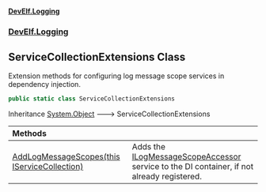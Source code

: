 #### [DevElf\.Logging](README.md 'README')
### [DevElf\.Logging](DevElf.Logging.md 'DevElf\.Logging')

## ServiceCollectionExtensions Class

Extension methods for configuring log message scope services in dependency injection\.

```csharp
public static class ServiceCollectionExtensions
```

Inheritance [System\.Object](https://learn.microsoft.com/en-us/dotnet/api/system.object 'System\.Object') &#129106; ServiceCollectionExtensions

| Methods | |
| :--- | :--- |
| [AddLogMessageScopes\(this IServiceCollection\)](ServiceCollectionExtensions.AddLogMessageScopes.GDXEN2I4SIKZ4272TRDXESVJ4.md 'DevElf\.Logging\.ServiceCollectionExtensions\.AddLogMessageScopes\(this Microsoft\.Extensions\.DependencyInjection\.IServiceCollection\)') | Adds the [ILogMessageScopeAccessor](ILogMessageScopeAccessor.md 'DevElf\.Logging\.ILogMessageScopeAccessor') service to the DI container, if not already registered\. |
